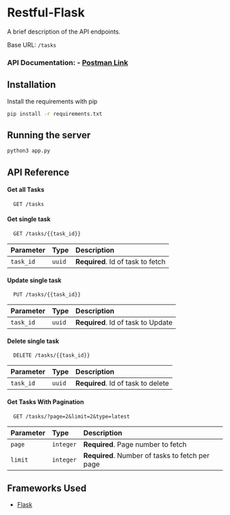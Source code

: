 # Restful-Flask


A brief description of the API endpoints.

Base URL: ```/tasks ```
### API Documentation: - [Postman Link](https://documenter.getpostman.com/view/25025161/2s93saat5m)


## Installation

Install the requirements with pip

```bash
pip install -r requirements.txt
```

## Running the server

```bash
python3 app.py
```

    
## API Reference

#### Get all Tasks
```http
  GET /tasks
```

#### Get single task

```http
  GET /tasks/{{task_id}}
```

| Parameter | Type     | Description                       |
| :-------- | :------- | :-------------------------------- |
| `task_id`      | `uuid` | **Required**. Id of task to fetch |


#### Update single task

```http
  PUT /tasks/{{task_id}}
```

| Parameter | Type     | Description                       |
| :-------- | :------- | :-------------------------------- |
| `task_id`      | `uuid` | **Required**. Id of task to Update |

#### Delete single task

```http
  DELETE /tasks/{{task_id}}
```

| Parameter | Type     | Description                       |
| :-------- | :------- | :-------------------------------- |
| `task_id`      | `uuid` | **Required**. Id of task to delete |

#### Get Tasks With Pagination

```http
  GET /tasks/?page=2&limit=2&type=latest
```

| Parameter | Type     | Description                       |
| :-------- | :------- | :-------------------------------- |
| `page`      | `integer` | **Required**. Page number to fetch |
| `limit`      | `integer` | **Required**. Number of tasks to fetch per page |


## Frameworks Used

 - [Flask](https://flask.palletsprojects.com/en/2.3.x/)


